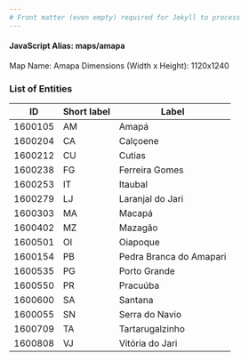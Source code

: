 ```yaml
---
# Front matter (even empty) required for Jekyll to process
---
```


#### JavaScript Alias: maps/amapa

Map Name: Amapa
Dimensions (Width x Height): 1120x1240





### List of Entities

ID | Short label | Label
---|---|---|
1600105|AM|Amapá
1600204|CA|Calçoene
1600212|CU|Cutias
1600238|FG|Ferreira Gomes
1600253|IT|Itaubal
1600279|LJ|Laranjal do Jari
1600303|MA|Macapá
1600402|MZ|Mazagão
1600501|OI|Oiapoque
1600154|PB|Pedra Branca do Amapari
1600535|PG|Porto Grande
1600550|PR|Pracuúba
1600600|SA|Santana
1600055|SN|Serra do Navio
1600709|TA|Tartarugalzinho
1600808|VJ|Vitória do Jari

